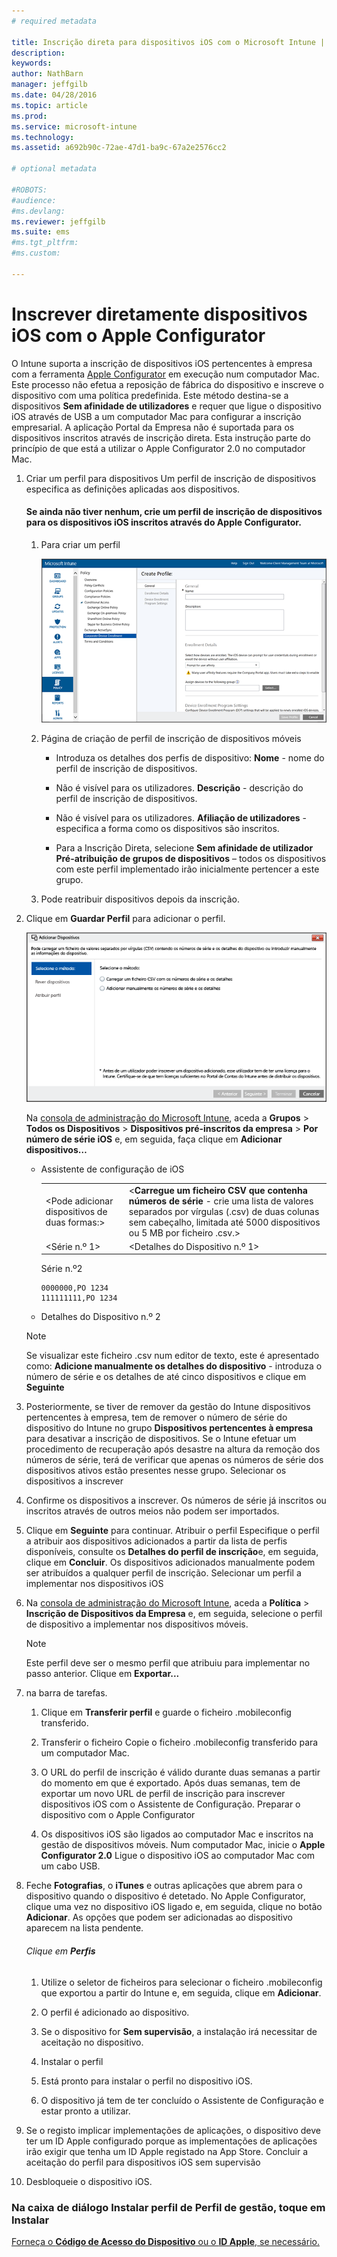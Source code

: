 ```yaml
---
# required metadata

title: Inscrição direta para dispositivos iOS com o Microsoft Intune | Microsoft Intune
description:
keywords:
author: NathBarn
manager: jeffgilb
ms.date: 04/28/2016
ms.topic: article
ms.prod:
ms.service: microsoft-intune
ms.technology:
ms.assetid: a692b90c-72ae-47d1-ba9c-67a2e2576cc2

# optional metadata

#ROBOTS:
#audience:
#ms.devlang:
ms.reviewer: jeffgilb
ms.suite: ems
#ms.tgt_pltfrm:
#ms.custom:

---
```


# Inscrever diretamente dispositivos iOS com o Apple Configurator
O Intune suporta a inscrição de dispositivos iOS pertencentes à empresa com a ferramenta [Apple Configurator](http://go.microsoft.com/fwlink/?LinkId=518017) em execução num computador Mac. Este processo não efetua a reposição de fábrica do dispositivo e inscreve o dispositivo com uma política predefinida. Este método destina-se a dispositivos **Sem afinidade de utilizadores** e requer que ligue o dispositivo iOS através de USB a um computador Mac para configurar a inscrição empresarial. A aplicação Portal da Empresa não é suportada para os dispositivos inscritos através de inscrição direta. Esta instrução parte do princípio de que está a utilizar o Apple Configurator 2.0 no computador Mac.

1.  Criar um perfil para dispositivos Um perfil de inscrição de dispositivos especifica as definições aplicadas aos dispositivos.

    #### Se ainda não tiver nenhum, crie um perfil de inscrição de dispositivos para os dispositivos iOS inscritos através do Apple Configurator.

    1.  Para criar um perfil

        ![Na [consola de administração do Microsoft Intune](http://manage.microsoft.com), aceda a **Política** &gt; **Inscrição de Dispositivos da Empresa** e, em seguida, clique em **Adicionar…**](../media/pol-sa-corp-enroll.png)

    2.  Página de criação de perfil de inscrição de dispositivos móveis

        -   Introduza os detalhes dos perfis de dispositivo: **Nome** - nome do perfil de inscrição de dispositivos.

        -   Não é visível para os utilizadores. **Descrição** - descrição do perfil de inscrição de dispositivos.

        -   Não é visível para os utilizadores. **Afiliação de utilizadores** - especifica a forma como os dispositivos são inscritos.

        -   Para a Inscrição Direta, selecione **Sem afinidade de utilizador** **Pré-atribuição de grupos de dispositivos** – todos os dispositivos com este perfil implementado irão inicialmente pertencer a este grupo.

    3.  Pode reatribuir dispositivos depois da inscrição.

2.  Clique em **Guardar Perfil** para adicionar o perfil.

    ![Adicionar dispositivos iOS para inscrever com o Apple Configurator](../media/pol-SA-enroll-iOS-SetupAssistant.png)

      Na [consola de administração do Microsoft Intune](http://manage.microsoft.com), aceda a **Grupos** &gt; **Todos os Dispositivos** &gt; **Dispositivos pré-inscritos da empresa** &gt; **Por número de série iOS** e, em seguida, faça clique em **Adicionar dispositivos…**

    -   Assistente de configuração de iOS

        |||
        |-|-|
        |&lt;Pode adicionar dispositivos de duas formas:&gt;|&lt;**Carregue um ficheiro CSV que contenha números de série** - crie uma lista de valores separados por vírgulas (.csv) de duas colunas sem cabeçalho, limitada até 5000 dispositivos ou 5 MB por ficheiro .csv.&gt;|
        |&lt;Série n.º 1&gt;|&lt;Detalhes do Dispositivo n.º 1&gt;|
        Série n.º2

        ```
        0000000,PO 1234
        111111111,PO 1234
        ```

    -   Detalhes do Dispositivo n.º 2

    > [!NOTE]
    > Se visualizar este ficheiro .csv num editor de texto, este é apresentado como:  **Adicione manualmente os detalhes do dispositivo** - introduza o número de série e os detalhes de até cinco dispositivos e clique em **Seguinte**

3.  Posteriormente, se tiver de remover da gestão do Intune dispositivos pertencentes à empresa, tem de remover o número de série do dispositivo do Intune no grupo **Dispositivos pertencentes à empresa** para desativar a inscrição de dispositivos. Se o Intune efetuar um procedimento de recuperação após desastre na altura da remoção dos números de série, terá de verificar que apenas os números de série dos dispositivos ativos estão presentes nesse grupo. Selecionar os dispositivos a inscrever

4.  Confirme os dispositivos a inscrever. Os números de série já inscritos ou inscritos através de outros meios não podem ser importados.

5.  Clique em **Seguinte** para continuar. Atribuir o perfil Especifique o perfil a atribuir aos dispositivos adicionados a partir da lista de perfis disponíveis, consulte os **Detalhes do perfil de inscrição**e, em seguida, clique em **Concluir**. Os dispositivos adicionados manualmente podem ser atribuídos a qualquer perfil de inscrição. Selecionar um perfil a implementar nos dispositivos iOS

6.  Na [consola de administração do Microsoft Intune](http://manage.microsoft.com), aceda a **Política** &gt; **Inscrição de Dispositivos da Empresa** e, em seguida, selecione o perfil de dispositivo a implementar nos dispositivos móveis.
    > [!NOTE]
    > Este perfil deve ser o mesmo perfil que atribuiu para implementar no passo anterior. Clique em **Exportar...**
7.  na barra de tarefas.

    1.  Clique em **Transferir perfil** e guarde o ficheiro .mobileconfig transferido.

    2.  Transferir o ficheiro Copie o ficheiro .mobileconfig transferido para um computador Mac.

    3.  O URL do perfil de inscrição é válido durante duas semanas a partir do momento em que é exportado. Após duas semanas, tem de exportar um novo URL de perfil de inscrição para inscrever dispositivos iOS com o Assistente de Configuração. Preparar o dispositivo com o Apple Configurator

    4.  Os dispositivos iOS são ligados ao computador Mac e inscritos na gestão de dispositivos móveis. Num computador Mac, inicie o **Apple Configurator 2.0**  Ligue o dispositivo iOS ao computador Mac com um cabo USB.

8.  Feche **Fotografias**, o **iTunes** e outras aplicações que abrem para o dispositivo quando o dispositivo é detetado. No Apple Configurator, clique uma vez no dispositivo iOS ligado e, em seguida, clique no botão **Adicionar**.  As opções que podem ser adicionadas ao dispositivo aparecem na lista pendente.

    ###### Clique em **Perfis**

    1.  Utilize o seletor de ficheiros para selecionar o ficheiro .mobileconfig que exportou a partir do Intune e, em seguida, clique em **Adicionar**.

    2.  O perfil é adicionado ao dispositivo.

    3.  Se o dispositivo for **Sem supervisão**, a instalação irá necessitar de aceitação no dispositivo.

    4.  Instalar o perfil

    5.  Está pronto para instalar o perfil no dispositivo iOS.

    6.  O dispositivo já tem de ter concluído o Assistente de Configuração e estar pronto a utilizar.

9. Se o registo implicar implementações de aplicações, o dispositivo deve ter um ID Apple configurado porque as implementações de aplicações irão exigir que tenha um ID Apple registado na App Store. Concluir a aceitação do perfil para dispositivos iOS sem supervisão

10. Desbloqueie o dispositivo iOS.


### Na caixa de diálogo **Instalar perfil** de **Perfil de gestão**, toque em **Instalar**
[Forneça o **Código de Acesso do Dispositivo** ou o **ID Apple**, se necessário.](get-ready-to-enroll-devices-in-microsoft-intune.md)


<!--HONumber=May16_HO2-->


